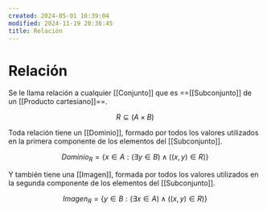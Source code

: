 ```yaml
---
created: 2024-05-01 16:39:04
modified: 2024-11-19 20:36:45
title: Relación
---
```


# Relación

Se le llama relación a cualquier [[Conjunto]] que es ==[[Subconjunto]] de un [[Producto cartesiano]]==.

$$
R \subseteq (A \times B)
$$

Toda relación tiene un [[Dominio]], formado por todos los valores utilizados en la primera componente de los elementos del [[Subconjunto]].

$$
Dominio_R = \{ x \in A: (\exists y \in B) \land ((x,y) \in R) \}
$$

Y también tiene una [[Imagen]], formada por todos los valores utilizados en la segunda componente de los elementos del [[Subconjunto]].

$$
Imagen_R = \{ y \in B: (\exists x \in A) \land ((x,y) \in R) \}
$$
